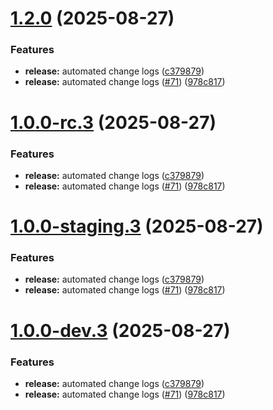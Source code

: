 # [1.2.0](https://github.com/roryne/mdp-fe/compare/v1.1.0...v1.2.0) (2025-08-27)

### Features

- **release:** automated change logs ([c379879](https://github.com/roryne/mdp-fe/commit/c37987954716b39626b573e2995831021f69f544))
- **release:** automated change logs ([#71](https://github.com/roryne/mdp-fe/issues/71)) ([978c817](https://github.com/roryne/mdp-fe/commit/978c81718e4a12a00267c0c9167db071a4a6fd27))

# [1.0.0-rc.3](https://github.com/roryne/mdp-fe/compare/v1.0.0-rc.2...v1.0.0-rc.3) (2025-08-27)

### Features

- **release:** automated change logs ([c379879](https://github.com/roryne/mdp-fe/commit/c37987954716b39626b573e2995831021f69f544))
- **release:** automated change logs ([#71](https://github.com/roryne/mdp-fe/issues/71)) ([978c817](https://github.com/roryne/mdp-fe/commit/978c81718e4a12a00267c0c9167db071a4a6fd27))

# [1.0.0-staging.3](https://github.com/roryne/mdp-fe/compare/v1.0.0-staging.2...v1.0.0-staging.3) (2025-08-27)

### Features

- **release:** automated change logs ([c379879](https://github.com/roryne/mdp-fe/commit/c37987954716b39626b573e2995831021f69f544))
- **release:** automated change logs ([#71](https://github.com/roryne/mdp-fe/issues/71)) ([978c817](https://github.com/roryne/mdp-fe/commit/978c81718e4a12a00267c0c9167db071a4a6fd27))

# [1.0.0-dev.3](https://github.com/roryne/mdp-fe/compare/v1.0.0-dev.2...v1.0.0-dev.3) (2025-08-27)

### Features

- **release:** automated change logs ([c379879](https://github.com/roryne/mdp-fe/commit/c37987954716b39626b573e2995831021f69f544))
- **release:** automated change logs ([#71](https://github.com/roryne/mdp-fe/issues/71)) ([978c817](https://github.com/roryne/mdp-fe/commit/978c81718e4a12a00267c0c9167db071a4a6fd27))
